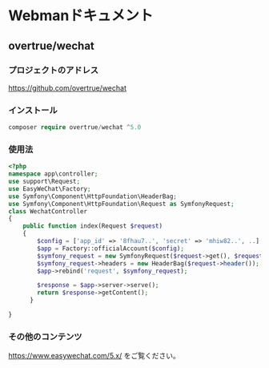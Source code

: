 # Webmanドキュメント

## overtrue/wechat

### プロジェクトのアドレス

https://github.com/overtrue/wechat
  
### インストール
 
```php
composer require overtrue/wechat ^5.0
```
  
### 使用法

```php
<?php
namespace app\controller;
use support\Request;
use EasyWeChat\Factory;
use Symfony\Component\HttpFoundation\HeaderBag;
use Symfony\Component\HttpFoundation\Request as SymfonyRequest;
class WechatController
{
    public function index(Request $request)
    {
        $config = ['app_id' => '8fhau7..', 'secret' => 'mhiw82..', ..];
        $app = Factory::officialAccount($config);
        $symfony_request = new SymfonyRequest($request->get(), $request->post(), [], $request->cookie(), [], [], $request->rawBody());
        $symfony_request->headers = new HeaderBag($request->header());
        $app->rebind('request', $symfony_request);

        $response = $app->server->serve();
        return $response->getContent();
      }

}
```
  
  
### その他のコンテンツ

https://www.easywechat.com/5.x/ をご覧ください。
